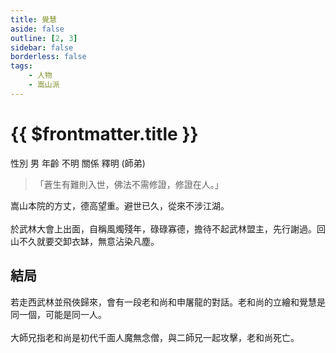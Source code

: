 ```yaml
---
title: 覺慧
aside: false
outline: [2, 3]
sidebar: false
borderless: false
tags:
    - 人物
    - 嵩山派
---
```


# {{ $frontmatter.title }}

<ChTabs position="bottom">
	<ChTab title="覺慧">
		<ChBg src='/images/characters/monk2/normal.png' position='right'/>
		<ChName nameZh='覺慧' nameEn='Jue Hui' position='right' />
		<ChTable>
			<ChTr>
				<ChTd isTitle=true>
					性別
				</ChTd>
				<ChTd>
					男
				</ChTd>
			</ChTr>
			<ChTr>
				<ChTd isTitle=true>
					年齡
				</ChTd>
				<ChTd>
					不明
				</ChTd>
			</ChTr>
			<ChTr>
				<ChTd isTitle=true position='center'>
					關係
				</ChTd>
			</ChTr>
			<ChTr>
				<ChTd position='center'>
					釋明 (師弟)
				</ChTd>
			</ChTr>
		</ChTable>
	</ChTab>
</ChTabs>

> 「蒼生有難則入世，佛法不需修證，修證在人。」

嵩山本院的方丈，德高望重。避世已久，從來不涉江湖。
<br><br>
於武林大會上出面，自稱風燭殘年，碌碌寡德，擔待不起武林盟主，先行謝過。回山不久就要交卸衣缽，無意沾染凡塵。

## 結局

若走西武林並飛俠歸來，會有一段老和尚和申屠龍的對話。老和尚的立繪和覺慧是同一個，可能是同一人。
<br><br>
大師兄指老和尚是初代千面人魔無念僧，與二師兄一起攻擊，老和尚死亡。